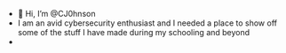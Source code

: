 - 👋 Hi, I’m @CJ0hnson
- I am an avid cybersecurity enthusiast and I needed a place to show off some of the stuff I have made during my schooling and beyond
- 
